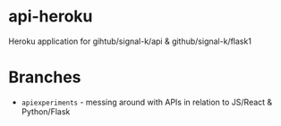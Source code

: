 # api-heroku
Heroku application for gihtub/signal-k/api &amp; github/signal-k/flask1

# Branches
* `apiexperiments` - messing around with APIs in relation to JS/React & Python/Flask